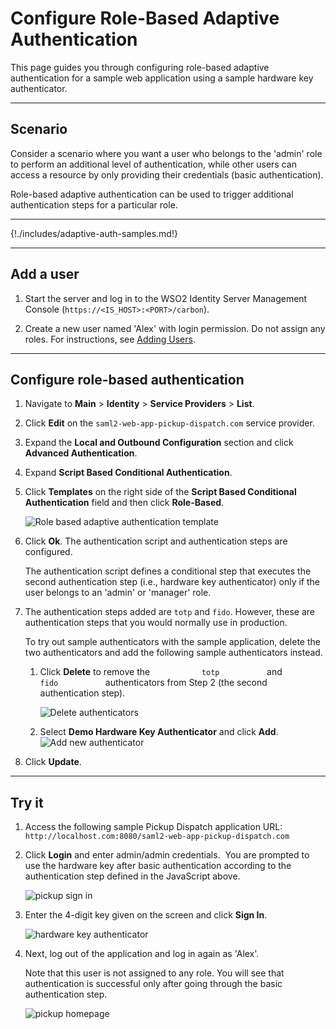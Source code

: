 # Configure Role-Based Adaptive Authentication

This page guides you through configuring role-based adaptive authentication for a sample web application using a sample hardware key authenticator. 

----

## Scenario

Consider a scenario where you want a user who belongs to the 'admin' role to perform an additional level of authentication, while other users can access a resource by only providing their credentials (basic authentication).

Role-based adaptive authentication can be used to trigger additional authentication steps for a particular role. 

----

{!./includes/adaptive-auth-samples.md!}

----

## Add a user


1.  Start the server and log in to the WSO2 Identity Server Management Console (`https://<IS_HOST>:<PORT>/carbon`).

2.  Create a new user named 'Alex' with login permission. Do not assign any roles.
    For instructions, see [Adding Users]({{base_path}}/guides/identity-lifecycles/admin-creation-workflow/).

----

## Configure role-based authentication

1.  Navigate to **Main** > **Identity** > **Service Providers** > **List**.

2.  Click **Edit** on the `saml2-web-app-pickup-dispatch.com` service provider.

3.  Expand the **Local and Outbound Configuration** section and click **Advanced Authentication**.

4.  Expand **Script Based Conditional Authentication**.

5.  Click **Templates** on the right side of the **Script Based Conditional Authentication** field and then click **Role-Based**.  

    ![Role based adaptive authentication template]({{base_path}}/assets/img/samples/role-based-template.png)

6.  Click **Ok**. The authentication script and authentication steps
    are configured. 
    
    The authentication script defines a conditional step
    that executes the second authentication step (i.e., hardware key
    authenticator) only if the user belongs to an 'admin' or 'manager'
    role.

7.  The authentication steps added are `totp` and `fido`. However, these are authentication steps that you would normally use in production. 

    To try out sample authenticators with the sample application, delete the two
    authenticators and add the following sample authenticators instead.

    1.  Click **Delete** to remove the `            totp           ` and
        `            fido           ` authenticators from Step 2 (the
        second authentication step).
        
        ![Delete authenticators]({{base_path}}/assets/img/samples/delete-authenticators.png)
        
    2.  Select **Demo Hardware Key Authenticator** and click **Add**.  
        ![Add new authenticator]({{base_path}}/assets/img/samples/add-new-authenticator.png)

8.  Click **Update**.

----

## Try it

1.  Access the following sample Pickup Dispatch application URL:
    `http://localhost.com:8080/saml2-web-app-pickup-dispatch.com`
    
2.  Click **Login** and enter admin/admin credentials.  
    You are prompted to use the hardware key after basic authentication according to the authentication step defined in the JavaScript above.  
    
    ![pickup sign in]({{base_path}}/assets/img/samples/pickup-sign-in.png)
    
3.  Enter the 4-digit key given on the screen and click **Sign In**. 

    ![hardware key authenticator]({{base_path}}/assets/img/samples/hardware-key-authenticator.png)
    
    
4.  Next, log out of the application and log in again as 'Alex'. 

    Note that this user is not assigned to any role. You will see that
    authentication is successful only after going through the basic
    authentication step.  

    ![pickup homepage]({{base_path}}/assets/img/samples/pickup-homepage.png)